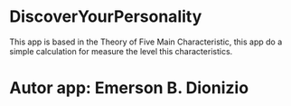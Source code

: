 # DiscoverYourPersonality
This app is based in the Theory of Five Main Characteristic, this app do a simple calculation for measure the level this characteristics.
# Autor app: Emerson B. Dionizio
